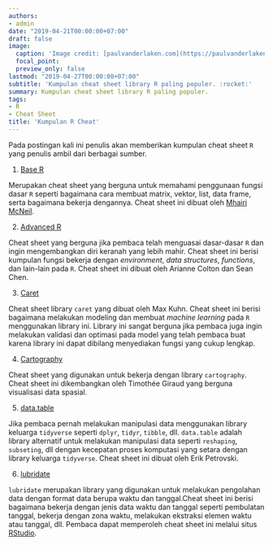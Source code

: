 ```yaml
---
authors:
- admin
date: "2019-04-21T00:00:00+07:00"
draft: false
image:
  caption: 'Image credit: [paulvanderlaken.com](https://paulvanderlaken.com)'
  focal_point: 
  preview_only: false
lastmod: "2019-04-27T00:00:00+07:00"
subtitle: 'Kumpulan cheat sheet library R paling populer. :rocket:'
summary: Kumpulan cheat sheet library R paling populer.
tags:
- R
- Cheat Sheet
title: 'Kumpulan R Cheat'
---
```


Pada postingan kali ini penulis akan memberikan kumpulan cheat sheet `R` yang penulis ambil dari berbagai sumber.

1. [Base R](http://github.com/rstudio/cheatsheets/raw/master/base-r.pdf)

Merupakan cheat sheet yang berguna untuk memahami penggunaan fungsi dasar `R` seperti bagaimana cara membuat matrix, vektor, list, data frame, serta bagaimana bekerja dengannya. Cheat sheet ini dibuat oleh [Mhairi McNeil](http://mhairihmcneill.com/).

2. [Advanced R](https://www.rstudio.com/wp-content/uploads/2016/02/advancedR.pdf)

Cheat sheet yang berguna jika pembaca telah menguasai dasar-dasar `R` dan ingin mengembangkan diri keranah yang lebih mahir. Cheat sheet ini berisi kumpulan fungsi bekerja dengan *environment*, *data structures*, *functions*, dan lain-lain pada `R`. Cheat sheet ini dibuat oleh Arianne Colton dan Sean Chen.

3. [Caret](https://github.com/rstudio/cheatsheets/raw/master/caret.pdf)

Cheat sheet library `caret` yang dibuat oleh Max Kuhn. Cheat sheet ini berisi bagaimana melakukan modeling dan membuat *machine learning* pada `R` menggunakan library ini. Library ini sangat berguna jika pembaca juga ingin melakukan validasi dan optimasi pada model yang telah pembaca buat karena library ini dapat dibilang menyediakan fungsi yang cukup lengkap.

4. [Cartography](https://github.com/rstudio/cheatsheets/raw/master/cartography.pdf)

Cheat sheet yang digunakan untuk bekerja dengan library `cartography`. Cheat sheet ini dikembangkan oleh Timothée Giraud yang berguna visualisasi data spasial.

5. [data.table](https://github.com/rstudio/cheatsheets/raw/master/datatable.pdf)

Jika pembaca pernah melakukan manipulasi data menggunakan library keluarga `tidyverse` seperti `dplyr`, `tidyr`, `tibble`, dll. `data.table` adalah library alternatif untuk melakukan manipulasi data seperti `reshaping`, `subseting`, dll dengan kecepatan proses komputasi yang setara dengan library keluarga `tidyverse`. Cheat sheet ini dibuat oleh Erik Petrovski.

6. [lubridate](https://github.com/rstudio/cheatsheets/raw/master/lubridate.pdf)

`lubridate` merupakan library yang digunakan untuk melakukan pengolahan data dengan format data berupa waktu dan tanggal.Cheat sheet ini berisi bagaimana bekerja dengan jenis data waktu dan tanggal seperti pembulatan tanggal, bekerja dengan zona waktu, melakukan ekstraksi elemen waktu atau tanggal, dll. Pembaca dapat memperoleh cheat sheet ini melalui situs [RStudio](https://www.rstudio.com/resources/cheatsheets/).




